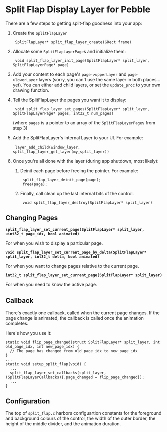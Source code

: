 Split Flap Display Layer for Pebble
===============

There are a few steps to getting split-flap goodness into your app:

1. Create the `SplitFlapLayer`

        SplitFlapLayer* split_flap_layer_create(GRect frame)

1. Allocate some `SplitFlapLayerPage`s and initialize them:

        void split_flap_layer_init_page(SplitFlapLayer* split_layer, SplitFlapLayerPage* page)

1. Add your content to each page's `page->upperLayer` and `page->lowerLayer` layers (sorry, you can't use the same layer in both places... yet). You can either add child layers, or set the `update_proc` to your own drawing function.
1. Tell the SplitFlapLayer the pages you want it to display:

        void split_flap_layer_set_pages(SplitFlapLayer* split_layer, SplitFlapLayerPage* pages, int32_t num_pages)
    (where `pages` is a pointer to an array of the `SplitFlapLayerPage`s from step 3)

1. Add the SplitFlapLayer's internal Layer to your UI. For example:

        layer_add_child(window_layer, split_flap_layer_get_layer(my_split_layer))

1. Once you're all done with the layer (during app shutdown, most likely):
    1. Deinit each page before freeing the pointer. For example:

            split_flap_layer_deinit_page(page);
            free(page);

    1. Finally, call clean up the last internal bits of the control.

            void split_flap_layer_destroy(SplitFlapLayer* split_layer)

Changing Pages
--------------
**`split_flap_layer_set_current_page(SplitFlapLayer* split_layer, uint32_t page_idx, bool animated)`**

For when you wish to display a particular page.

**`void split_flap_layer_set_current_page_by_delta(SplitFlapLayer* split_layer, int32_t delta, bool animated)`**

For when you want to change pages relative to the current page.

**`int32_t split_flap_layer_set_current_page(SplitFlapLayer* split_layer)`**

For when you need to know the active page.

Callback
--------
There's exactly one callback, called when the current page changes. If the page change is animated, the callback is called once the animation completes.

Here's how you use it:

    static void flip_page_changed(struct SplitFlapLayer* split_layer, int old_page_idx, int new_page_idx) {
      // The page has changed from old_page_idx to new_page_idx
    }
    ...
    static void setup_split_flap(void) {
      ...
      split_flap_layer_set_callbacks(split_layer, (SplitFlapLayerCallbacks){.page_changed = flip_page_changed});
      ...
    }

Configuration
-------------
The top of `split_flap.c` harbors configuartion constants for the foreground and background colours of the control, the width of the outer border, the height of the middle divider, and the animation duration.